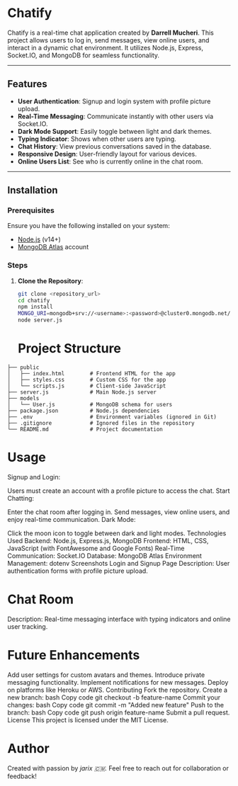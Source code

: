 # Chatify

Chatify is a real-time chat application created by **Darrell Mucheri**. This project allows users to log in, send messages, view online users, and interact in a dynamic chat environment. It utilizes Node.js, Express, Socket.IO, and MongoDB for seamless functionality.

---

## Features

- **User Authentication**: Signup and login system with profile picture upload.
- **Real-Time Messaging**: Communicate instantly with other users via Socket.IO.
- **Dark Mode Support**: Easily toggle between light and dark themes.
- **Typing Indicator**: Shows when other users are typing.
- **Chat History**: View previous conversations saved in the database.
- **Responsive Design**: User-friendly layout for various devices.
- **Online Users List**: See who is currently online in the chat room.

---

## Installation

### Prerequisites

Ensure you have the following installed on your system:
- [Node.js](https://nodejs.org/) (v14+)
- [MongoDB Atlas](https://www.mongodb.com/cloud/atlas) account

### Steps

1. **Clone the Repository**:
   ```bash
   git clone <repository_url>
   cd chatify
   npm install
   MONGO_URI=mongodb+srv://<username>:<password>@cluster0.mongodb.net/chatify?retryWrites=true&w=majority
   node server.js
   ```

   # Project Structure

```
├── public
│   ├── index.html        # Frontend HTML for the app
│   ├── styles.css        # Custom CSS for the app
│   └── scripts.js        # Client-side JavaScript
├── server.js             # Main Node.js server
├── models
│   └── User.js           # MongoDB schema for users
├── package.json          # Node.js dependencies
├── .env                  # Environment variables (ignored in Git)
├── .gitignore            # Ignored files in the repository
└── README.md             # Project documentation
```
# Usage
Signup and Login:

Users must create an account with a profile picture to access the chat.
Start Chatting:

Enter the chat room after logging in.
Send messages, view online users, and enjoy real-time communication.
Dark Mode:

Click the moon icon to toggle between dark and light modes.
Technologies Used
Backend: Node.js, Express.js, MongoDB
Frontend: HTML, CSS, JavaScript (with FontAwesome and Google Fonts)
Real-Time Communication: Socket.IO
Database: MongoDB Atlas
Environment Management: dotenv
Screenshots
Login and Signup Page
Description: User authentication forms with profile picture upload.

# Chat Room
Description: Real-time messaging interface with typing indicators and online user tracking.

# Future Enhancements
Add user settings for custom avatars and themes.
Introduce private messaging functionality.
Implement notifications for new messages.
Deploy on platforms like Heroku or AWS.
Contributing
Fork the repository.
Create a new branch:
bash
Copy code
git checkout -b feature-name
Commit your changes:
bash
Copy code
git commit -m "Added new feature"
Push to the branch:
bash
Copy code
git push origin feature-name
Submit a pull request.
License
This project is licensed under the MIT License.

# Author
Created with passion by *jarix 🇨🇲.* Feel free to reach out for collaboration or feedback!















